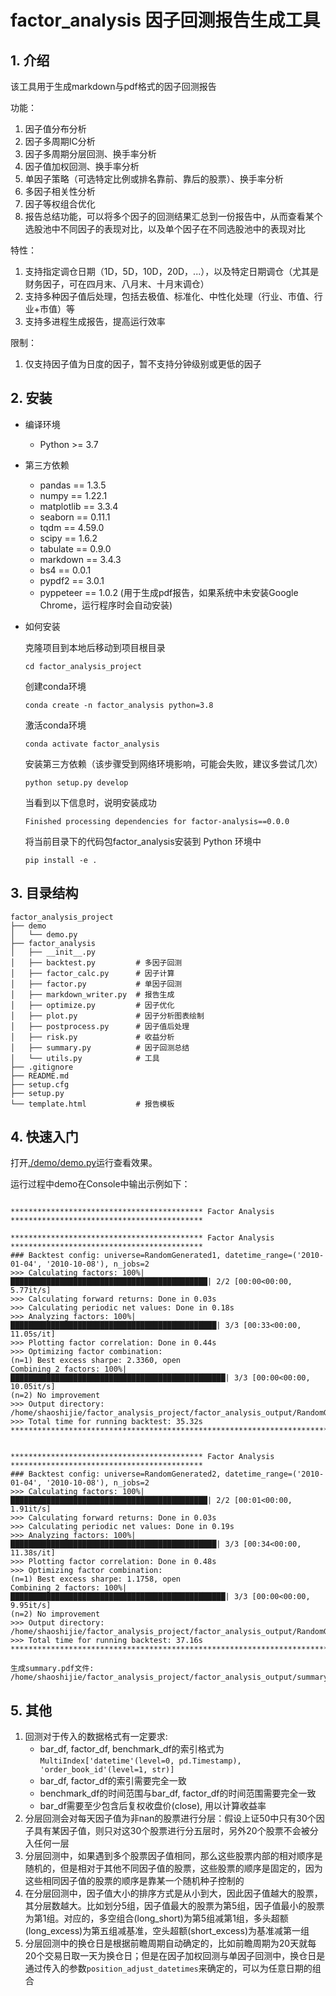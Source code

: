 # factor_analysis 因子回测报告生成工具

## 1. 介绍
该工具用于生成markdown与pdf格式的因子回测报告

功能：
1. 因子值分布分析
2. 因子多周期IC分析
3. 因子多周期分层回测、换手率分析
4. 因子值加权回测、换手率分析
5. 单因子策略（可选特定比例或排名靠前、靠后的股票）、换手率分析
6. 多因子相关性分析
7. 因子等权组合优化
8. 报告总结功能，可以将多个因子的回测结果汇总到一份报告中，从而查看某个选股池中不同因子的表现对比，以及单个因子在不同选股池中的表现对比

特性：
1. 支持指定调仓日期（1D，5D，10D，20D，...），以及特定日期调仓（尤其是财务因子，可在四月末、八月末、十月末调仓）
2. 支持多种因子值后处理，包括去极值、标准化、中性化处理（行业、市值、行业+市值）等
3. 支持多进程生成报告，提高运行效率
<!-- 4. 对于用于生成因子的底层特征如开高低收量等，使用共享内存，从而避免当底层特征数量过多或进程数过多时，内存占用过大的问题 -->

限制：
1. 仅支持因子值为日度的因子，暂不支持分钟级别或更低的因子


## 2. 安装
- 编译环境
    - Python >= 3.7

- 第三方依赖
    - pandas == 1.3.5
    - numpy == 1.22.1
    - matplotlib == 3.3.4
    - seaborn == 0.11.1
    - tqdm == 4.59.0
    - scipy == 1.6.2
    - tabulate == 0.9.0
    - markdown == 3.4.3
    - bs4 == 0.0.1
    - pypdf2 == 3.0.1
    - pyppeteer == 1.0.2 (用于生成pdf报告，如果系统中未安装Google Chrome，运行程序时会自动安装)

- 如何安装

    克隆项目到本地后移动到项目根目录
    ```shell
    cd factor_analysis_project
    ```
    创建conda环境
    ```shell
    conda create -n factor_analysis python=3.8
    ```
    激活conda环境
    ```shell
    conda activate factor_analysis
    ```
    安装第三方依赖（该步骤受到网络环境影响，可能会失败，建议多尝试几次）
    ```shell
    python setup.py develop
    ```
    当看到以下信息时，说明安装成功
    ```shell
    Finished processing dependencies for factor-analysis==0.0.0
    ```
    将当前目录下的代码包factor_analysis安装到 Python 环境中
    ```shell
    pip install -e .
    ```

## 3. 目录结构
```
factor_analysis_project
├── demo
│   └── demo.py
├── factor_analysis
│   ├── __init__.py
│   ├── backtest.py         # 多因子回测
│   ├── factor_calc.py      # 因子计算
│   ├── factor.py           # 单因子回测
│   ├── markdown_writer.py  # 报告生成
│   ├── optimize.py         # 因子优化
│   ├── plot.py             # 因子分析图表绘制
│   ├── postprocess.py      # 因子值后处理
│   ├── risk.py             # 收益分析
│   ├── summary.py          # 因子回测总结
│   └── utils.py            # 工具
├── .gitignore
├── README.md
├── setup.cfg
├── setup.py
└── template.html           # 报告模板
```



## 4. 快速入门

打开[./demo/demo.py](./demo/demo.py)运行查看效果。

运行过程中demo在Console中输出示例如下：
```

******************************************* Factor Analysis *******************************************

******************************************* Factor Analysis *******************************************
### Backtest config: universe=RandomGenerated1, datetime_range=('2010-01-04', '2010-10-08'), n_jobs=2
>>> Calculating factors: 100%|████████████████████████████████████████████| 2/2 [00:00<00:00,  5.77it/s]
>>> Calculating forward returns: Done in 0.03s
>>> Calculating periodic net values: Done in 0.18s
>>> Analyzing factors: 100%|██████████████████████████████████████████████| 3/3 [00:33<00:00, 11.05s/it]
>>> Plotting factor correlation: Done in 0.44s
>>> Optimizing factor combination:
(n=1) Best excess sharpe: 2.3360, open
Combining 2 factors: 100%|████████████████████████████████████████████████| 3/3 [00:00<00:00, 10.05it/s]
(n=2) No improvement
>>> Output directory: /home/shaoshijie/factor_analysis_project/factor_analysis_output/RandomGenerated1
>>> Total time for running backtest: 35.32s
********************************************************************************************************


******************************************* Factor Analysis *******************************************
### Backtest config: universe=RandomGenerated2, datetime_range=('2010-01-04', '2010-10-08'), n_jobs=2
>>> Calculating factors: 100%|████████████████████████████████████████████| 2/2 [00:01<00:00,  1.91it/s]
>>> Calculating forward returns: Done in 0.03s
>>> Calculating periodic net values: Done in 0.19s
>>> Analyzing factors: 100%|██████████████████████████████████████████████| 3/3 [00:34<00:00, 11.38s/it]
>>> Plotting factor correlation: Done in 0.48s
>>> Optimizing factor combination:
(n=1) Best excess sharpe: 1.1758, open
Combining 2 factors: 100%|████████████████████████████████████████████████| 3/3 [00:00<00:00,  9.95it/s]
(n=2) No improvement
>>> Output directory: /home/shaoshijie/factor_analysis_project/factor_analysis_output/RandomGenerated2
>>> Total time for running backtest: 37.16s
********************************************************************************************************

生成summary.pdf文件: /home/shaoshijie/factor_analysis_project/factor_analysis_output/summary.pdf
```

## 5. 其他

1. 回测对于传入的数据格式有一定要求:
    - bar_df, factor_df, benchmark_df的索引格式为
    ```MultiIndex['datetime'(level=0, pd.Timestamp), 'order_book_id'(level=1, str)]```
    - bar_df, factor_df的索引需要完全一致
    - benchmark_df的时间范围与bar_df, factor_df的时间范围需要完全一致
    - bar_df需要至少包含后复权收盘价(close), 用以计算收益率
2. 分层回测会对每天因子值为非nan的股票进行分层：假设上证50中只有30个因子具有某因子值，则只对这30个股票进行分五层时，另外20个股票不会被分入任何一层
3. 分层回测中，如果遇到多个股票因子值相同，那么这些股票内部的相对顺序是随机的，但是相对于其他不同因子值的股票，这些股票的顺序是固定的，因为这些相同因子值的股票的顺序是靠某一个随机种子控制的
4. 在分层回测中，因子值大小的排序方式是从小到大，因此因子值越大的股票，其分层数越大。比如划分5组，因子值最大的股票为第5组，因子值最小的股票为第1组。对应的，多空组合(long_short)为第5组减第1组，多头超额(long_excess)为第五组减基准，空头超额(short_excess)为基准减第一组
5. 分层回测中的换仓日是根据前瞻周期自动确定的，比如前瞻周期为20天就每20个交易日取一天为换仓日；但是在因子加权回测与单因子回测中，换仓日是通过传入的参数```position_adjust_datetimes```来确定的，可以为任意日期的组合

